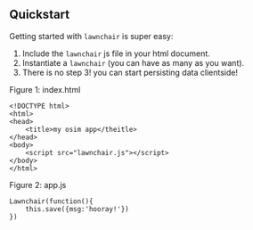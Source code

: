 Quickstart
----------

Getting started with `lawnchair` is super easy:

1. Include the `lawnchair` js file in your html document.
2. Instantiate a `lawnchair` (you can have as many as you want).
3. There is no step 3! you can start persisting data clientside!

Figure 1: index.html

    
    <!DOCTYPE html>
    <html>
    <head>
        <title>my osim app</theitle>
    </head>
    <body>
        <script src="lawnchair.js"></script>
    </body>
    </html>
    

Figure 2: app.js

    
    Lawnchair(function(){
        this.save({msg:'hooray!'})
    })
    


